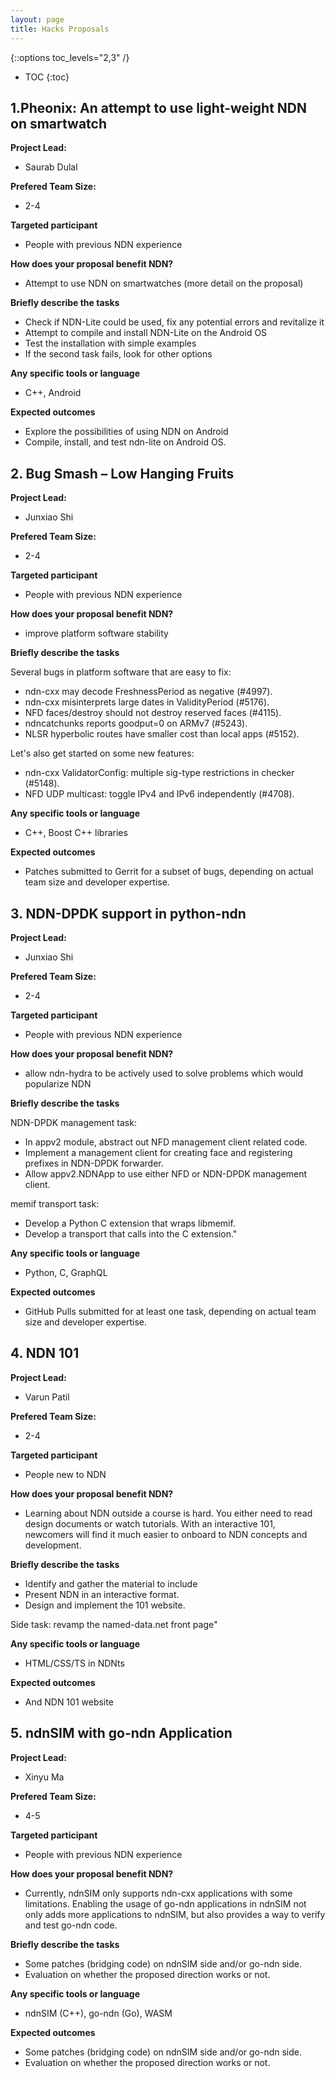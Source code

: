 ```yaml
---
layout: page
title: Hacks Proposals
---
```


{::options toc_levels="2,3" /}

* TOC
{:toc}

## 1.Pheonix: An attempt to use light-weight NDN on smartwatch


**Project Lead:**
- Saurab Dulal

<!-- Project Members: TBD -->
**Prefered Team Size:**
- 2-4

**Targeted participant**
- People with previous NDN experience

**How does your proposal benefit NDN?**
- Attempt to use NDN on smartwatches (more detail on the proposal)

**Briefly describe the tasks**
- Check if NDN-Lite could be used, fix any potential errors and revitalize it
- Attempt to compile and install NDN-Lite on the Android OS
- Test the installation with simple examples
- If the second task fails, look for other options

**Any specific tools or language**
- C++, Android

**Expected outcomes**
- Explore the possibilities of using NDN on Android
- Compile, install, and test ndn-lite on Android OS.



## 2. Bug Smash – Low Hanging Fruits


**Project Lead:**
- Junxiao Shi

<!-- Project Members: TBD -->
**Prefered Team Size:**
- 2-4

**Targeted participant**
- People with previous NDN experience

**How does your proposal benefit NDN?**
- improve platform software stability

**Briefly describe the tasks**

Several bugs in platform software that are easy to fix:

 - ndn-cxx may decode FreshnessPeriod as negative (#4997).
 - ndn-cxx misinterprets large dates in ValidityPeriod (#5176).
 - NFD faces/destroy should not destroy reserved faces (#4115).
 - ndncatchunks reports goodput=0 on ARMv7 (#5243).
 - NLSR hyperbolic routes have smaller cost than local apps (#5152).

Let's also get started on some new features:

 - ndn-cxx ValidatorConfig: multiple sig-type restrictions in checker (#5148).
 - NFD UDP multicast: toggle IPv4 and IPv6 independently (#4708).


**Any specific tools or language**
- C++, Boost C++ libraries

**Expected outcomes**
- Patches submitted to Gerrit for a subset of bugs, depending on actual team size and developer expertise.




## 3. NDN-DPDK support in python-ndn

**Project Lead:**
- Junxiao Shi

<!-- Project Members: TBD -->
**Prefered Team Size:**
- 2-4

**Targeted participant**
- People with previous NDN experience

**How does your proposal benefit NDN?**
- allow ndn-hydra to be actively used to solve problems which would popularize NDN

**Briefly describe the tasks**

NDN-DPDK management task:

 - In appv2 module, abstract out NFD management client related code.
 - Implement a management client for creating face and registering prefixes in NDN-DPDK forwarder.
 - Allow appv2.NDNApp to use either NFD or NDN-DPDK management client.

memif transport task:

 - Develop a Python C extension that wraps libmemif.
 - Develop a transport that calls into the C extension."


**Any specific tools or language**
- Python, C, GraphQL

**Expected outcomes**
- GitHub Pulls submitted for at least one task, depending on actual team size and developer expertise.



## 4. NDN 101
**Project Lead:**
- Varun Patil

<!-- Project Members: TBD -->
**Prefered Team Size:**
- 2-4

**Targeted participant**
- People new to NDN

**How does your proposal benefit NDN?**
- Learning about NDN outside a course is hard. You either need to read design documents or watch tutorials. With an interactive 101, newcomers will find it much easier to onboard to NDN concepts and development.

**Briefly describe the tasks**
 - Identify and gather the material to include
 - Present NDN in an interactive format.
 - Design and implement the 101 website.

Side task: revamp the named-data.net front page"


**Any specific tools or language**
 - HTML/CSS/TS in NDNts

**Expected outcomes**
 - And NDN 101 website
 



## 5. ndnSIM with go-ndn Application
**Project Lead:**
- Xinyu Ma

<!-- Project Members: TBD -->
**Prefered Team Size:**
- 4-5

**Targeted participant**
- People with previous NDN experience

**How does your proposal benefit NDN?**
- Currently, ndnSIM only supports ndn-cxx applications with some limitations. Enabling the usage of go-ndn applications in ndnSIM not only adds more applications to ndnSIM, but also provides a way to verify and test go-ndn code.

**Briefly describe the tasks**
 - Some patches (bridging code) on ndnSIM side and/or go-ndn side.
 - Evaluation on whether the proposed direction works or not.




**Any specific tools or language**
 - ndnSIM (C++), go-ndn (Go), WASM

**Expected outcomes**
 - Some patches (bridging code) on ndnSIM side and/or go-ndn side.
 - Evaluation on whether the proposed direction works or not.
